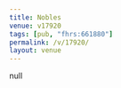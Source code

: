 ```yaml
---
title: Nobles
venue: v17920
tags: [pub, "fhrs:661880"]
permalink: /v/17920/
layout: venue
---
```

null